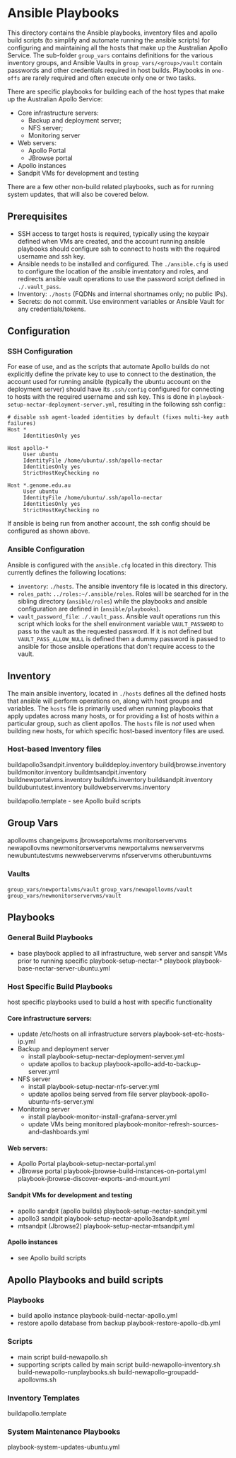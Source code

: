# Ansible Playbooks

This directory contains the Ansible playbooks, inventory files and apollo build scripts (to simplify and automate running the ansible scripts) for configuring and maintaining all the hosts that make up the Australian Apollo Service. The sub-folder `group_vars` contains definitions for the various inventory groups, and Ansible Vaults in `group_vars/<group>/vault` contain passwords and other credentials required in host builds. Playbooks in `one-offs` are rarely required and often execute only one or two tasks.

There are specific playbooks for building each of the host types that make up the Australian Apollo Service:
- Core infrastructure servers:
    - Backup and deployment server;
    - NFS server;
    - Monitoring server
- Web servers:
    - Apollo Portal
    - JBrowse portal
- Apollo instances
- Sandpit VMs for development and testing

There are a few other non-build related playbooks, such as for running system updates, that will also be covered below.


## Prerequisites

- SSH access to target hosts is required, typically using the keypair defined when VMs are created, and the account running ansible playbooks should configure ssh to connect to hosts with the required username and ssh key.
- Ansible needs to be installed and configured. The `./ansible.cfg` is used to configure the location of the ansible inventatory and roles, and redirects ansible vault operations to use the password script defined in `./.vault_pass`.
- Inventory: `./hosts` (FQDNs and internal shortnames only; no public IPs).
- Secrets: do not commit. Use environment variables or Ansible Vault for any credentials/tokens.


## Configuration

### SSH Configuration

For ease of use, and as the scripts that automate Apollo builds do not explicitly define the private key to use to connect to the destination, the account used for running ansible (typically the ubuntu account on the deployment server) should have its `.ssh/config` configured for connecting to hosts with the required username and ssh key. This is done in `playbook-setup-nectar-deployment-server.yml`, resulting in the following ssh config::
```
# disable ssh agent-loaded identities by default (fixes multi-key auth failures)
Host *
     IdentitiesOnly yes

Host apollo-*
     User ubuntu
     IdentityFile /home/ubuntu/.ssh/apollo-nectar
     IdentitiesOnly yes
     StrictHostKeyChecking no

Host *.genome.edu.au
     User ubuntu
     IdentityFile /home/ubuntu/.ssh/apollo-nectar
     IdentitiesOnly yes
     StrictHostKeyChecking no
```

If ansible is being run from another account, the ssh config should be configured as shown above.


### Ansible Configuration
Ansible is configured with the `ansible.cfg` located in this directory. This currently defines the following locations:
- `inventory`: `./hosts`. The ansible inventory file is located in this directory.
- `roles_path`: `../roles:~/.ansible/roles`. Roles will be searched for in the sibling directory (`ansible/roles`) while the playbooks and ansible configuration are defined in (`ansible/playbooks`).
- `vault_password_file`: `./.vault_pass`. Ansible vault operations run this script which looks for the shell environment variable `VAULT_PASSWORD` to pass to the vault as the requested password. If it is not defined but `VAULT_PASS_ALLOW_NULL` is defined then a dummy password is passed to ansible for those ansible operations that don't require access to the vault.


## Inventory
The main ansible inventory, located in `./hosts` defines all the defined hosts that ansible will perform operations on, along with host groups and variables. The `hosts` file is primarily used when running playbooks that apply updates across many hosts, or for providing a list of hosts within a particular group, such as client apollos. The `hosts` file is *not* used when building new hosts, for which specific host-based inventory files are used.

### Host-based Inventory files
buildapollo3sandpit.inventory
builddeploy.inventory
buildjbrowse.inventory
buildmonitor.inventory
buildmtsandpit.inventory
buildnewportalvms.inventory
buildnfs.inventory
buildsandpit.inventory
buildubuntutest.inventory
buildwebservervms.inventory

buildapollo.template - see Apollo build scripts

## Group Vars
apollovms
changeipvms
jbrowseportalvms
monitorservervms
newapollovms
newmonitorservervms
newportalvms
newservervms
newubuntutestvms
newwebservervms
nfsservervms
otherubuntuvms

### Vaults
`group_vars/newportalvms/vault`
`group_vars/newapollovms/vault`
`group_vars/newmonitorservervms/vault`


## Playbooks

### General Build Playbooks
- base playbook applied to all infrastructure, web server and sanspit VMs prior to running specific playbook-setup-nectar-* playbook
  playbook-base-nectar-server-ubuntu.yml

### Host Specific Build Playbooks
host specific playbooks used to build a host with specific functionality

#### Core infrastructure servers:
- update /etc/hosts on all infrastructure servers
  playbook-set-etc-hosts-ip.yml
- Backup and deployment server
  - install
    playbook-setup-nectar-deployment-server.yml
  - update apollos to backup
    playbook-apollo-add-to-backup-server.yml
- NFS server
  - install
    playbook-setup-nectar-nfs-server.yml
  - update apollos being served from file server
    playbook-apollo-ubuntu-nfs-server.yml
- Monitoring server
  - install
    playbook-monitor-install-grafana-server.yml
  - update VMs being monitored
  playbook-monitor-refresh-sources-and-dashboards.yml

#### Web servers:
- Apollo Portal
  playbook-setup-nectar-portal.yml
- JBrowse portal
  playbook-jbrowse-build-instances-on-portal.yml
  playbook-jbrowse-discover-exports-and-mount.yml

#### Sandpit VMs for development and testing
- apollo sandpit (apollo builds)
  playbook-setup-nectar-sandpit.yml
- apollo3 sandpit
  playbook-setup-nectar-apollo3sandpit.yml
- mtsandpit (Jbrowse2)
  playbook-setup-nectar-mtsandpit.yml

#### Apollo instances
- see Apollo build scripts

## Apollo Playbooks and build scripts
### Playbooks
- build apollo instance
  playbook-build-nectar-apollo.yml
- restore apollo database from backup
  playbook-restore-apollo-db.yml
### Scripts
- main script
  build-newapollo.sh
- supporting scripts called by main script
  build-newapollo-inventory.sh
  build-newapollo-runplaybooks.sh
  build-newapollo-groupadd-apollovms.sh

### Inventory Templates
buildapollo.template


### System Maintenance Playbooks
playbook-system-updates-ubuntu.yml

